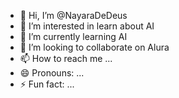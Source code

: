 - 👋 Hi, I’m @NayaraDeDeus
- 👀 I’m interested in learn about AI
- 🌱 I’m currently learning AI
- 💞️ I’m looking to collaborate on Alura
- 📫 How to reach me ...
- 😄 Pronouns: ...
- ⚡ Fun fact: ...

<!---
NayaraDeDeus/NayaraDeDeus is a ✨ special ✨ repository because its `README.md` (this file) appears on your GitHub profile.
You can click the Preview link to take a look at your changes.
--->

